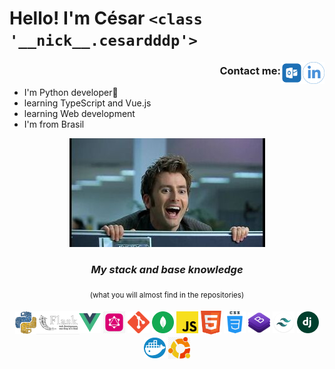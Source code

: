 # __Hello!__  I'm César `<class '__nick__.cesardddp'>`   
<!-- neal.fun -->

[<img src="./img/linkedin-icon.png" width="35" align="right" />](https://www.linkedin.com/in/c%C3%A9sar-m-oliveira-657a66159/)
[<img src = "./img/hotmail.png" width="35" align="right">](mailto:cesardddp@hotmail.com)


<!-- <div align="right" >|</div> -->
<div align="right" >

### **Contact me:**

</div>

<!-- <div align="right" >Contact me:</div> -->

- I'm Python developer🐍
- learning TypeScript and Vue.js
- learning Web development 
- I'm from Brasil

<div align="center">

[<img src = "./img/0000.jpg" width="" align="">]()

<div>

<div align="center">

### ***My stack and base knowledge***
<sub>(what you will almost find in the repositories)</sub>

[<img align="center" width="35"  src ="./img/python.png"/>]()
[<img align="center" width="69" style="margin: 4px -5px;" src ="./img/flask.png"/>]()
[<img align="center" width="35" src ="./img/vue.svg"/>]()
[<img align="center" width="35" src ="./img/graphql.svg"/>]()
[<img align="center" width="35" src ="./img/git.png"/>]()
[<img align="center" width="35" src ="./img/mongodb.svg"/>]()
[<img align="center" width="35" src ="./img/js.png"/>]()
[<img align="center" width="33" src ="./img/html5.png"/>]()
[<img align="center" width="35" src ="./img/css-4.png"/>]()
[<img align="center" width="35" src ="./img/bootstrap.png"/>]()
[<img align="center" width="35" src ="./img/tailwind css.png"/>]()
[<img align="center" width="35" src ="./img/django.png"/>]()
[<img align="center" width="35" src ="./img/docker.png"/>]()
[<img align="center" width="35" src ="./img/ubuntu.png"/>]()

</div>
